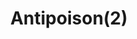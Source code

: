 ---
layout: item
title: Antipoison(2)
item-id: 177
datatable: true
id: 177
name: "Antipoison(2)"
members: false
lowalch: 86
highalch: 129
examine: "2 doses of antipoison potion."
monsters:
  - id: 6803
    name: "Maniacal monkey"
    members: true
    combat_level: 48
    wiki_url: "https://oldschool.runescape.wiki/w/Maniacal_monkey"
    drops:
      - quantity: "1"
        rarity: 0.1
    image: "https://oldschool.runescape.wiki/images/thumb/6/6a/Maniacal_monkey.png/200px-Maniacal_monkey.png?e1bbe"
  - id: 7118
    name: "Maniacal monkey"
    members: true
    combat_level: 140
    wiki_url: "https://oldschool.runescape.wiki/w/Maniacal_monkey"
    drops:
      - quantity: "1"
        rarity: 0.1
    image: "https://oldschool.runescape.wiki/images/thumb/6/6a/Maniacal_monkey.png/200px-Maniacal_monkey.png?e1bbe"
  - id: 7119
    name: "Maniacal Monkey Archer"
    members: true
    combat_level: 132
    wiki_url: "https://oldschool.runescape.wiki/w/Maniacal_Monkey_Archer"
    drops:
      - quantity: "1"
        rarity: 0.1
    image: "https://oldschool.runescape.wiki/images/thumb/3/3f/Maniacal_Monkey_Archer.png/180px-Maniacal_Monkey_Archer.png?db9ae"
---
